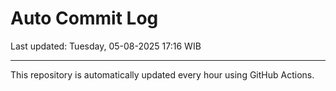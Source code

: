 # Auto Commit Log

Last updated: Tuesday, 05-08-2025 17:16 WIB

---

This repository is automatically updated every hour using GitHub Actions.
